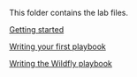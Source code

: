 This folder contains the lab files.

[Getting started](lab-1/lab-1.md)

[Writing your first playbook](lab-2/lab-2.md)

[Writing the Wildfly playbook](lab-3/lab-3.md)
